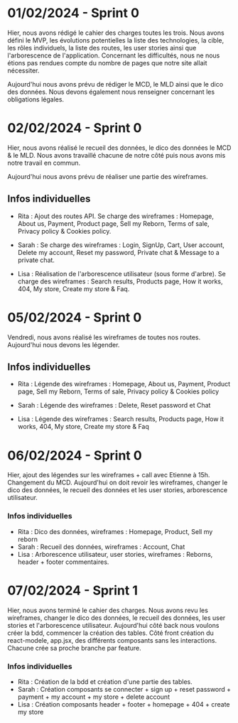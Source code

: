 
# 01/02/2024 - Sprint 0 
Hier, nous avons rédigé le cahier des charges toutes les trois. Nous avons défini le MVP, les évolutions potentielles la liste des technologies, la cible, les rôles individuels, la liste des routes, les user stories ainsi que l'arborescence de l'application. 
Concernant les difficultés, nous ne nous étions pas rendues compte du nombre de pages que notre site allait nécessiter. 

Aujourd'hui nous avons prévu de rédiger le MCD, le MLD ainsi que le dico des données. Nous devons également nous renseigner concernant les obligations légales. 


# 02/02/2024 - Sprint 0 
Hier, nous avons réalisé le recueil des données, le dico des données le MCD & le MLD. Nous avons travaillé chacune de notre côté puis nous avons mis notre travail en commun. 

Aujourd'hui nous avons prévu de réaliser une partie des wireframes.

## Infos individuelles 
- Rita : Ajout des routes API. Se charge des wireframes : Homepage, About us, Payment, Product page, Sell my Reborn, Terms of sale, Privacy policy & Cookies policy.

- Sarah : Se charge des wireframes : Login, SignUp, Cart, User account, Delete my account, Reset my password, Private chat & Message to a private chat.

- Lisa : Réalisation de l'arborescence utilisateur (sous forme d'arbre). Se charge des wireframes : Search results, Products page, How it works, 404, My store, Create my store & Faq.


# 05/02/2024 - Sprint 0 
Vendredi, nous avons réalisé les wireframes de toutes nos routes.
Aujourd'hui nous devons les légender.

## Infos individuelles 
- Rita : Légende des wireframes : Homepage, About us, Payment, Product page, Sell my Reborn, Terms of sale, Privacy policy & Cookies policy
  
- Sarah : Légende des wireframes : Delete, Reset password et Chat 
  
- Lisa : Légende des wireframes : Search results, Products page, How it works, 404, My store, Create my store & Faq


# 06/02/2024 - Sprint 0
Hier, ajout des légendes sur les wireframes + call avec Etienne à 15h. Changement du MCD. 
Aujourd'hui on doit revoir les wireframes, changer le dico des données, le recueil des données et les user stories, arborescence utilisateur.

### Infos individuelles 
- Rita : Dico des données, wireframes : Homepage, Product, Sell my reborn  
- Sarah : Recueil des données, wireframes : Account, Chat
- Lisa : Arborescence utilisateur, user stories, wireframes : Reborns, header + footer commentaires.


# 07/02/2024 - Sprint 1
Hier, nous avons terminé le cahier des charges. Nous avons revu les wireframes, changer le dico des données, le recueil des données, les user stories et l'arborescence utilisateur. 
Aujourd'hui côté back nous voulons créer la bdd, commencer la création des tables. Côté front création du react-modele, app.jsx, des différents composants sans les interactions.
Chacune crée sa proche branche par feature. 

### Infos individuelles 
- Rita : Création de la bdd et création d'une partie des tables.
- Sarah : Création composants se connecter + sign up + reset password + payment + my account + my store + delete account
- Lisa : Création composants header + footer + homepage + 404 + create my store


